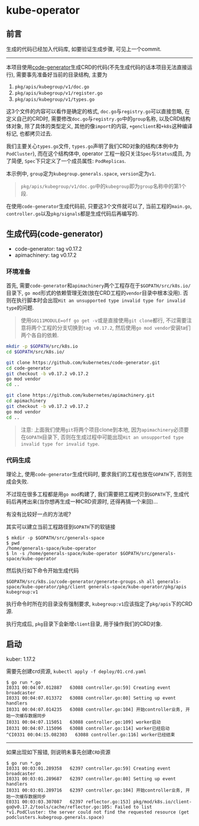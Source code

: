 # kube-operator

## 前言

生成的代码已经加入代码库, 如要验证生成步骤, 可见上一个commit.

------

本项目使用[code-generator](https://github.com/kubernetes/code-generator)生成CRD的代码(不先生成代码的话本项目无法直接运行), 需要事先准备好当前的目录结构, 主要为

1. `pkg/apis/kubegroup/v1/doc.go`
2. `pkg/apis/kubegroup/v1/register.go`
3. `pkg/apis/kubegroup/v1/types.go`

这3个文件的内容可以看作是确定的格式, `doc.go`与`registry.go`可以直接忽略, 在定义自己的CRD时, 需要修改`doc.go`与`registry.go`中的`group`名称, 以及CRD结构体对象, 除了具体的类型定义, 其他的像`import`的内容, `+genclient`和`+k8s`这种编译标记, 也都拷贝过去.

我们主要关心`types.go`文件, `types.go`声明了我们CRD对象的结构(本例中为`PodCluster`), 而在这个结构体中, operator 工程一般只关注`Spec`与`Status`成员, 为了简便, `Spec`下只定义了一个成员属性: `PodReplicas`.

本示例中, `group`定为`kubegroup.generals.space`, `version`定为`v1`.

> `pkg/apis/kubegroup/v1/doc.go`中的`kubegroup`即为`group`名称中的第1个段.

在使用`code-generator`生成代码前, 只要这3个文件就可以了, 当前工程的`main.go`, `controller.go`以及`pkg/signals`都是生成代码后再编写的.

## 生成代码(code-generator)

- code-generator: tag v0.17.2
- apimachinery: tag v0.17.2

### 环境准备

首先, 需要`code-generator`和`apimachinery`两个工程存在于`$GOPATH/src/k8s.io/`目录下, `go mod`形式的依赖管理无效(放在CRD工程的`vendor`目录中根本没用). 否则在执行脚本时会出现`Hit an unsupported type invalid type for invalid type`的问题.

> 使用`GO111MODULE=off go get -v`或是直接使用`git clone`都行, 不过需要注意将两个工程的分支切换到`tag v0.17.2`, 然后使用`go mod vendor`安装ta们两个各自的依赖.

```bash
mkdir -p $GOPATH/src/k8s.io
cd $GOPATH/src/k8s.io/

git clone https://github.com/kubernetes/code-generator.git
cd code-generator
git checkout -b v0.17.2 v0.17.2
go mod vendor
cd ..

git clone https://github.com/kubernetes/apimachinery.git
cd apimachinery
git checkout -b v0.17.2 v0.17.2
go mod vendor
cd ..
```

> 注意: 上面我们使用`git`将两个项目clone到本地, 因为`apimachinery`必须要在`GOPATH`目录下, 否则在生成过程中可能出现`Hit an unsupported type invalid type for invalid type`.

### 代码生成

理论上, 使用`code-generator`生成代码时, 要求我们的工程也放在`GOPATH`下, 否则生成会失败.

不过现在很多工程都是用`go mod`构建了, 我们需要把工程拷贝到`GOPATH`下, 生成代码后再拷出来(当你想再生成一种CRD资源时, 还得再搞一个来回)...

有没有比较好一点的方法呢? 

其实可以建立当前工程路径到`GOPATH`下的软链接

```
$ mkdir -p $GOPATH/src/generals-space
$ pwd
/home/generals-space/kube-operator
$ ln -s /home/generals-space/kube-operator $GOPATH/src/generals-space/kube-operator
```

然后执行如下命令开始生成代码

```
$GOPATH/src/k8s.io/code-generator/generate-groups.sh all generals-space/kube-operator/pkg/client generals-space/kube-operator/pkg/apis kubegroup:v1
```

执行命令时所在的目录没有强制要求, `kubegroup:v1`应该指定了`pkg/apis`下的CRD源.

执行完成后, `pkg`目录下会新增`client`目录, 用于操作我们的CRD对象.

## 启动

kuber: 1.17.2

需要先创建crd资源, `kubectl apply -f deploy/01.crd.yaml`

```
$ go run *.go
I0331 00:04:07.012887   63088 controller.go:59] Creating event broadcaster
I0331 00:04:07.013372   63088 controller.go:80] Setting up event handlers
I0331 00:04:07.014235   63088 controller.go:104] 开始controller业务, 开始一次缓存数据同步
I0331 00:04:07.115051   63088 controller.go:109] worker启动
I0331 00:04:07.115096   63088 controller.go:114] worker已经启动
^CI0331 00:04:15.082303   63088 controller.go:116] worker已经结束
```

------

如果出现如下报错, 则说明未事先创建`CRD`资源

```
$ go run *.go
I0331 00:03:01.289358   62397 controller.go:59] Creating event broadcaster
I0331 00:03:01.289687   62397 controller.go:80] Setting up event handlers
I0331 00:03:01.289716   62397 controller.go:104] 开始controller业务, 开始一次缓存数据同步
E0331 00:03:03.307087   62397 reflector.go:153] pkg/mod/k8s.io/client-go@v0.17.2/tools/cache/reflector.go:105: Failed to list *v1.PodCluster: the server could not find the requested resource (get podclusters.kubegroup.generals.space)
```
